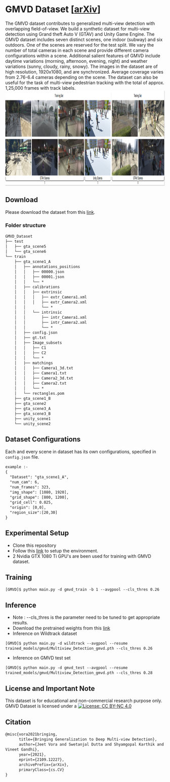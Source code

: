 # GMVD Dataset [[arXiv](https://arxiv.org/abs/2109.12227)]
The GMVD dataset contributes to generalized multi-view detection with overlapping field-of-view. We build a synthetic dataset for multi-view detection using Grand theft Auto V (GTAV) and Unity Game Engine. The GMVD dataset includes seven distinct scenes, one indoor (subway) and six outdoors. One of the scenes are reserved for the test split. We vary the number of total cameras in each scene and provide different camera configurations within a scene. Additional salient features of GMVD include daytime variations (morning, afternoon, evening, night) and weather variations (sunny, cloudy, rainy, snowy). The images in the dataset are of high resolution, 1920x1080, and are synchronized. Average coverage varies from 2.76-6.4 cameras depending on the scene. The dataset can also be useful for the task of multi-view pedestrian tracking with the total of approx. 1,25,000 frames with track labels.
<img src="./extras/gmvd_dataset.png" height="300" width="1000">

## Download
Please download the dataset from this [link](https://iiitaphyd-my.sharepoint.com/:f:/g/personal/jeet_vora_research_iiit_ac_in/EoZySkQaB2NAuBqbyGwwwX0BP4Ma33QIWdMvlJrczeQoHQ?e=2Z7xgT).

### Folder structure
```
GMVD_Dataset
├── test
│   ├── gta_scene5
│   └── gta_scene6
└── train
    ├── gta_scene1_A
    │   ├── annotations_positions
    │   │   ├── 00000.json
    │   │   ├── 00001.json
    │   │   └── *
    │   ├── calibrations
    │   │   ├── extrinsic
    │   │   │   ├── extr_Camera1.xml
    │   │   │   ├── extr_Camera2.xml
    │   │       └── *	
    │   │   └── intrinsic
    │   │       ├── intr_Camera1.xml
    │   │       ├── intr_Camera2.xml
    │   │       └── *
    │   ├── config.json
    │   ├── gt.txt
    │   ├── Image_subsets
    │   │   ├── C1
    │   │   ├── C2
    │   │   └── *
    │   ├── matchings
    │   │   ├── Camera1_3d.txt
    │   │   ├── Camera1.txt
    │   │   ├── Camera2_3d.txt
    │   │   ├── Camera2.txt
    │   │   └── *
    │   └── rectangles.pom
    ├── gta_scene1_B
    ├── gta_scene2
    ├── gta_scene3_A
    ├── gta_scene3_B
    ├── unity_scene1
    └── unity_scene2
 ```
 
## Dataset Configurations
Each and every scene in dataset has its own configurations, specified in ```config.json``` file.
```
example :-
{ 
  "Dataset": "gta_scene1_A", 
  "num_cam": 6, 
  "num_frames": 323, 
  "img_shape": [1080, 1920], 
  "grid_shape": [800, 1200], 
  "grid_cell": 0.025, 
  "origin": [0,0], 
  "region_size":[20,30]
}

```

## Experimental Setup
* Clone this repository
* Follow this [link](https://github.com/jeetv/GMVD) to setup the environment.
* 2 Nvidia GTX 1080 Ti GPU's are been used for training with GMVD dataset.

## Training
```
[GMVD]$ python main.py -d gmvd_train -b 1 --avgpool --cls_thres 0.26
```
## Inference
* Note : --cls_thres is the parameter need to be tuned to get appropriate results.
* Download the pretrained weights from this [link](https://iiitaphyd-my.sharepoint.com/:f:/g/personal/jeet_vora_research_iiit_ac_in/EoZySkQaB2NAuBqbyGwwwX0BP4Ma33QIWdMvlJrczeQoHQ?e=2Z7xgT)
* Inference on Wildtrack dataset
```
[GMVD]$ python main.py -d wildtrack --avgpool --resume trained_models/gmvd/Multiview_Detection_gmvd.pth --cls_thres 0.26
```
* Inference on GMVD test set
```
[GMVD]$ python main.py -d gmvd_test --avgpool --resume trained_models/gmvd/Multiview_Detection_gmvd.pth --cls_thres 0.28
```
## License and Important Note
This dataset is for educational and non-commercial research purpose only. GMVD Dataset is licensed under a [![License: CC BY-NC 4.0](https://img.shields.io/badge/License-CC%20BY--NC%204.0-lightgrey.svg)](https://creativecommons.org/licenses/by-nc/4.0/)

## Citation
```
@misc{vora2021bringing,
      title={Bringing Generalization to Deep Multi-view Detection}, 
      author={Jeet Vora and Swetanjal Dutta and Shyamgopal Karthik and Vineet Gandhi},
      year={2021},
      eprint={2109.12227},
      archivePrefix={arXiv},
      primaryClass={cs.CV}
}
```

